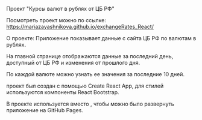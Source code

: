 Проект "Курсы валют в рублях от ЦБ РФ"

Посмотреть проект можно по ссылке:
https://mariazayashnikova.github.io/exchangeRates_React/

О проекте:
Приложение показывает данные с сайта ЦБ РФ по валютам в рублях.

На главной странице отображаются данные за последний день, доступный от ЦБ РФ и изменения от прошлого дня.

По каждой валюте можно узнать ее значения за последние 10 дней.

проект был создан с помощью Create React App, для стилей используются компоненты React Bootstrap.

В проекте используется <HashRouter> вместо <BrowserRouter>, чтобы можно было развернуть приложение на GitHub Pages.
